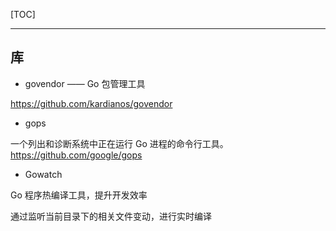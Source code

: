 [TOC]

---

## 库


- govendor  —— Go 包管理工具

https://github.com/kardianos/govendor

- gops

一个列出和诊断系统中正在运行 Go 进程的命令行工具。 https://github.com/google/gops

- Gowatch

Go 程序热编译工具，提升开发效率

通过监听当前目录下的相关文件变动，进行实时编译